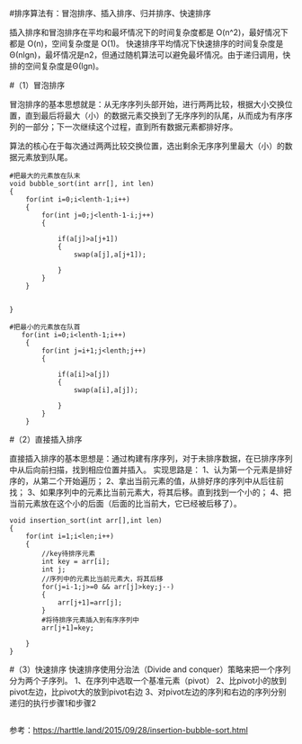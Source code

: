 #排序算法有：冒泡排序、插入排序、归并排序、快速排序

插入排序和冒泡排序在平均和最坏情况下的时间复杂度都是 O(n^2)，最好情况下都是 O(n)，空间复杂度是 O(1)。
快速排序平均情况下快速排序的时间复杂度是Θ(nlgn)，最坏情况是n2，但通过随机算法可以避免最坏情况。由于递归调用，快排的空间复杂度是Θ(lgn)。

#（1）冒泡排序

冒泡排序的基本思想就是：从无序序列头部开始，进行两两比较，根据大小交换位置，直到最后将最大（小）的数据元素交换到了无序序列的队尾，从而成为有序序列的一部分；下一次继续这个过程，直到所有数据元素都排好序。

算法的核心在于每次通过两两比较交换位置，选出剩余无序序列里最大（小）的数据元素放到队尾。

``` 
#把最大的元素放在队末
void bubble_sort(int arr[], int len) 
{
    for(int i=0;i<lenth-1;i++)
    {
        for(int j=0;j<lenth-1-i;j++)
        {

            if(a[j]>a[j+1])
            {
                swap(a[j],a[j+1]);

            }
        }
    }


}

```

```
#把最小的元素放在队首
   for(int i=0;i<lenth-1;i++)
    {
        for(int j=i+1;j<lenth;j++)
        {

            if(a[i]>a[j])
            {
                swap(a[i],a[j]);

            }
        }
    }
```

#（2）直接插入排序

直接插入排序的基本思想是：通过构建有序序列，对于未排序数据，在已排序序列中从后向前扫描，找到相应位置并插入。
实现思路是：
1、认为第一个元素是排好序的，从第二个开始遍历；
2、拿出当前元素的值，从排好序的序列中从后往前找；
3、如果序列中的元素比当前元素大，将其后移。直到找到一个小的；
4、把当前元素放在这个小的后面（后面的比当前大，它已经被后移了）。

```
void insertion_sort(int arr[],int len)
{
    for(int i=1;i<len;i++)
    {
        //key待排序元素
        int key = arr[i];
        int j;
        //序列中的元素比当前元素大，将其后移
        for(j=i-1;j>=0 && arr[j]>key;j--)
        {
            arr[j+1]=arr[j];
        }
        #将待排序元素插入到有序序列中
        arr[j+1]=key;

    }
}

```
#（3）快速排序
快速排序使用分治法（Divide and conquer）策略来把一个序列分为两个子序列。
1、在序列中选取一个基准元素（pivot）
2、比pivot小的放到pivot左边，比pivot大的放到pivot右边
3、对pivot左边的序列和右边的序列分别递归的执行步骤1和步骤2
```

```

参考：https://harttle.land/2015/09/28/insertion-bubble-sort.html
